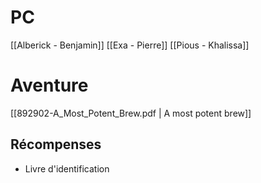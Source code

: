 # PC 
[[Alberick - Benjamin]]
[[Exa - Pierre]]
[[Pious - Khalissa]]

# Aventure

[[892902-A_Most_Potent_Brew.pdf | A most potent brew]]


## Récompenses
- Livre d'identification
